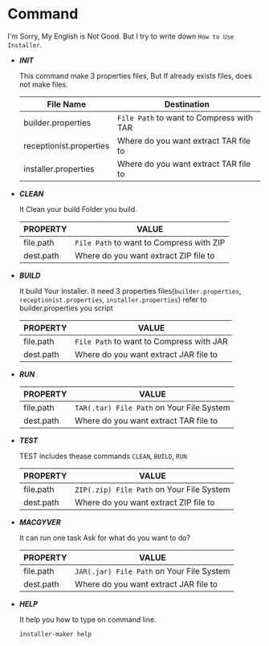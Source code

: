 # Command

I'm Sorry, My English is Not Good. But I try to write down `How to Use Installer`. 


- ***INIT***
    
    This command make 3 properties files, But If already exists files, does not make files.  

    **File Name**|**Destination**
    --|--
    builder.properties| `File Path` to want to Compress with TAR
    receptionist.properties| Where do you want extract TAR file to
    installer.properties| Where do you want extract TAR file to

- ***CLEAN***

    It Clean your build Folder you build. 

    **PROPERTY**|**VALUE** 
    --|--
    file.path| `File Path` to want to Compress with ZIP
    dest.path| Where do you want extract ZIP file to

- ***BUILD*** 

    It build Your Installer. 
    It need 3 properties files(`builder.properties`, `receptionist.properties`, `installer.properties`)
    refer to builder.properties you script    

    **PROPERTY**|**VALUE** 
    --|--
    file.path| `File Path` to want to Compress with JAR
    dest.path| Where do you want extract JAR file to

- ***RUN***
        
    **PROPERTY**|**VALUE** 
    --|--
    file.path| `TAR(.tar) File Path` on Your File System
    dest.path| Where do you want extract TAR file to
    
- ***TEST*** 
        
    TEST includes thease commands `CLEAN`, `BUILD`, `RUN`

    **PROPERTY**|**VALUE** 
    --|--
    file.path| `ZIP(.zip) File Path` on Your File System
    dest.path| Where do you want extract ZIP file to
    
- ***MACGYVER***

    It can run one task
    Ask for what do you want to do?

    **PROPERTY**|**VALUE** 
    --|--
    file.path| `JAR(.jar) File Path` on Your File System
    dest.path| Where do you want extract JAR file to

- ***HELP*** 

    It help you how to type on command line.
        
    ```
    installer-maker help    
    ```
